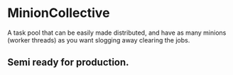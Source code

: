 MinionCollective
================

A task pool that can be easily made distributed, and have as many minions (worker threads) as you want slogging away clearing the jobs.

## Semi ready for production.